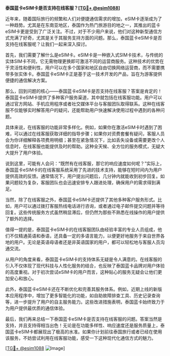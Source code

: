 **泰国蓝卡eSIM卡是否支持在线客服？[[TG💪+ @esim1088](https://t.me/s/esim1088)]**

近年来，随着国际旅行的频繁和人们对便捷通信需求的增加，eSIM卡逐渐成为了一种趋势。尤其是在东南亚地区，泰国作为热门旅游目的地之一，其推出的蓝卡eSIM卡更是受到了广泛关注。不过，对于不少用户来说，他们对这种新型通信方式充满了好奇，尤其是关于其服务支持方面的问题。那么，泰国蓝卡eSIM卡是否支持在线客服呢？让我们一起来深入探讨。

首先，我们需要了解什么是eSIM卡。eSIM卡是一种嵌入式SIM卡技术，与传统的实体SIM卡不同，它无需物理更换即可激活不同的运营商服务。这种技术的优势在于灵活性和便利性，用户可以在多个国家和地区自由切换网络运营商，而不需要携带多张实体卡。泰国蓝卡eSIM卡正是基于这一技术开发的产品，旨在为游客提供便捷的通信解决方案。

那么，回到问题的核心——泰国蓝卡eSIM卡是否支持在线客服？答案是肯定的！泰国蓝卡eSIM卡提供了多种客户服务渠道，其中就包括在线客服功能。用户可以通过官方网站、手机应用程序或者社交媒体平台与客服团队取得联系。这种在线客服不仅能够实时解答用户的疑问，还能帮助用户快速解决使用过程中遇到的各种问题。

具体来说，在线客服的功能非常多样化。例如，如果你在激活eSIM卡时遇到了困难，可以通过在线客服获取详细的指导步骤；如果你对资费套餐有疑问，客服人员会为你详细解释各项费用明细；甚至在紧急情况下，比如丢失设备或需要更改个人信息时，在线客服也能提供及时的帮助。这种全天候、全方位的服务模式，无疑大大提升了用户体验。

说到这里，可能有人会问：“既然有在线客服，那它的响应速度如何呢？”实际上，泰国蓝卡eSIM卡的在线客服系统采用了先进的技术支持，能够在短时间内为用户提供高效的反馈。通常情况下，用户提出问题后，几分钟内就能收到初步回复。如果问题较为复杂，客服团队也会迅速安排专人跟进处理，确保用户的需求得到满足。

当然，除了在线客服之外，泰国蓝卡eSIM卡还提供了其他多种客户服务形式。比如，用户可以通过拨打客服热线电话进行咨询，或者通过电子邮件提交问题并等待回复。这些传统服务方式虽然稍显滞后，但仍然为那些不熟悉在线操作的用户提供了额外的选择。

值得一提的是，泰国蓝卡eSIM卡的在线客服团队由经验丰富的专业人员组成，他们不仅精通英语和泰语，还具备一定的多语言能力，以便更好地服务于来自世界各地的用户。无论是英语母语者还是非英语国家的用户，都可以轻松地与客服人员沟通交流。

从用户的角度来看，泰国蓝卡eSIM卡的支持体系无疑是令人满意的。在线客服的引入不仅体现了现代科技与人性化服务的结合，也反映了泰国蓝卡品牌对用户体验的高度重视。对于初次尝试eSIM卡的用户而言，这种贴心的服务无疑会让他们更加安心和放心。

此外，泰国蓝卡eSIM卡还在不断优化和完善其服务体系。例如，近期上线的新版本应用程序中，增加了更多智能化的功能，如自助故障排查工具、历史记录查询等，进一步提升了用户的自主服务能力。这些改进措施表明，泰国蓝卡始终致力于为用户提供最优质的通信体验。

最后，我们再来总结一下泰国蓝卡eSIM卡是否支持在线客服的问题。答案当然是支持，并且支持得相当出色！无论是在功能多样性、响应速度还是服务质量上，泰国蓝卡eSIM卡都展现出了极高的水准。如果你计划前往泰国旅行或者已经在使用该服务，不妨尝试利用在线客服功能，感受一下这种现代化通信方式的魅力。

[[TG💪+ @esim1088](https://t.me/s/esim1088) ![Image](https://i.postimg.cc/4NQfJmqS/Snipaste-2025-05-13-00-14-12.png)]